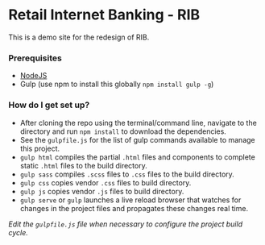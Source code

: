 # Retail Internet Banking - RIB #
This is a demo site for the redesign of RIB.

### Prerequisites ###
* [NodeJS](http://nodejs.org/)
* Gulp (use npm to install this globally `npm install gulp -g`)

### How do I get set up? ###
* After cloning the repo using the terminal/command line, navigate to the directory and run `npm install` to download the dependencies.
* See the `gulpfile.js` for the list of gulp commands available to manage this project.
* `gulp html` compiles the partial `.html` files and components to complete static `.html` files to the build directory.
* `gulp sass` compiles `.scss` files to `.css` files to the build directory.
* `gulp css` copies vendor `.css` files to build directory.
* `gulp js` copies vendor `.js` files to build directory.
* `gulp serve` or `gulp` launches a live reload browser that watches for changes in the project files and propagates these changes real time.

_Edit the `gulpfile.js` file when necessary to configure the project build cycle._
